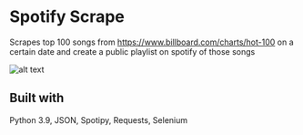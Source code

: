 # Spotify Scrape

Scrapes top 100 songs from https://www.billboard.com/charts/hot-100 on a certain date and create a public playlist on spotify of those songs

![alt text](https://github.com/bphamt/Spotify-Scrapper/blob/main/Screenshot_1.png?raw=true)

## Built with

Python 3.9, JSON, Spotipy, Requests, Selenium
